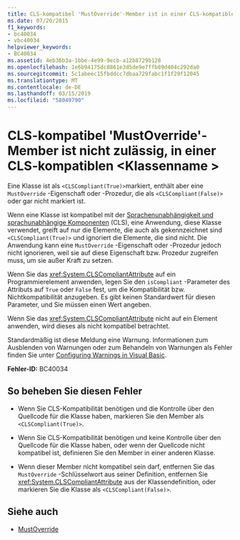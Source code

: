 ```yaml
---
title: CLS-kompatibel 'MustOverride'-Member ist in einer CLS-kompatiblen nicht zulässig. <classname>
ms.date: 07/20/2015
f1_keywords:
- bc40034
- vbc40034
helpviewer_keywords:
- BC40034
ms.assetid: 4eb36b3a-1bbe-4e99-9ecb-a12b8729b128
ms.openlocfilehash: 1e6b94175dc8861e3d5de9e7ffb89d404c292da0
ms.sourcegitcommit: 5c1abeec15fbddcc7dbaa729fabc1f1f29f12045
ms.translationtype: MT
ms.contentlocale: de-DE
ms.lasthandoff: 03/15/2019
ms.locfileid: "58049790"
---
```

# <a name="non-cls-compliant-mustoverride-member-is-not-allowed-in-a-cls-compliant-classname"></a>CLS-kompatibel 'MustOverride'-Member ist nicht zulässig, in einer CLS-kompatiblen \<Klassenname >
Eine Klasse ist als `<CLSCompliant(True)>`markiert, enthält aber eine `MustOverride` -Eigenschaft oder -Prozedur, die als `<CLSCompliant(False)>` oder gar nicht markiert ist.  
  
 Wenn eine Klasse ist kompatibel mit der [Sprachenunabhängigkeit und sprachunabhängige Komponenten](../../standard/language-independence-and-language-independent-components.md) (CLS), eine Anwendung, diese Klasse verwendet, greift auf nur die Elemente, die auch als gekennzeichnet sind `<CLSCompliant(True)>` und ignoriert die Elemente, die sind nicht. Die Anwendung kann eine `MustOverride` -Eigenschaft oder -Prozedur jedoch nicht ignorieren, weil sie auf diese Eigenschaft bzw. Prozedur zugreifen muss, um sie außer Kraft zu setzen.  
  
 Wenn Sie das <xref:System.CLSCompliantAttribute> auf ein Programmierelement anwenden, legen Sie den `isCompliant` -Parameter des Attributs auf `True` oder `False` fest, um die Kompatibilität bzw. Nichtkompatibilität anzugeben. Es gibt keinen Standardwert für diesen Parameter, und Sie müssen einen Wert angeben.  
  
 Wenn Sie das <xref:System.CLSCompliantAttribute> nicht auf ein Element anwenden, wird dieses als nicht kompatibel betrachtet.  
  
 Standardmäßig ist diese Meldung eine Warnung. Informationen zum Ausblenden von Warnungen oder zum Behandeln von Warnungen als Fehler finden Sie unter [Configuring Warnings in Visual Basic](/visualstudio/ide/configuring-warnings-in-visual-basic).  
  
 **Fehler-ID:** BC40034  
  
## <a name="to-correct-this-error"></a>So beheben Sie diesen Fehler  
  
-   Wenn Sie CLS-Kompatibilität benötigen und die Kontrolle über den Quellcode für die Klasse haben, markieren Sie den Member als `<CLSCompliant(True)>`.  
  
-   Wenn Sie CLS-Kompatibilität benötigen und keine Kontrolle über den Quellcode für die Klasse haben, oder wenn der Quellcode nicht kompatibel ist, definieren Sie den Member in einer anderen Klasse.  
  
-   Wenn dieser Member nicht kompatibel sein darf, entfernen Sie das `MustOverride` -Schlüsselwort aus seiner Definition, entfernen Sie <xref:System.CLSCompliantAttribute> aus der Klassendefinition, oder markieren Sie die Klasse als `<CLSCompliant(False)>`.  
  
## <a name="see-also"></a>Siehe auch

- [MustOverride](../../visual-basic/language-reference/modifiers/mustoverride.md)
